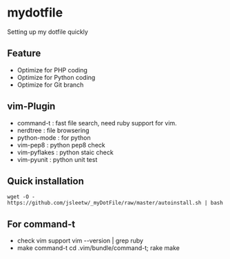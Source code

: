 mydotfile
=========
Setting up my dotfile quickly

Feature
-------
* Optimize for PHP coding
* Optimize for Python coding
* Optimize for Git branch

vim-Plugin
----------
* command-t : fast file search, need ruby support for vim.
* nerdtree : file browsering
* python-mode : for python
* vim-pep8 : python pep8 check
* vim-pyflakes : python staic check
* vim-pyunit : python unit test

Quick installation
------------------
    wget -O - https://github.com/jsleetw/_myDotFile/raw/master/autoinstall.sh | bash

For command-t
-------------
* check vim support
    vim --version | grep ruby
* make command-t
    cd .vim/bundle/command-t; rake make
